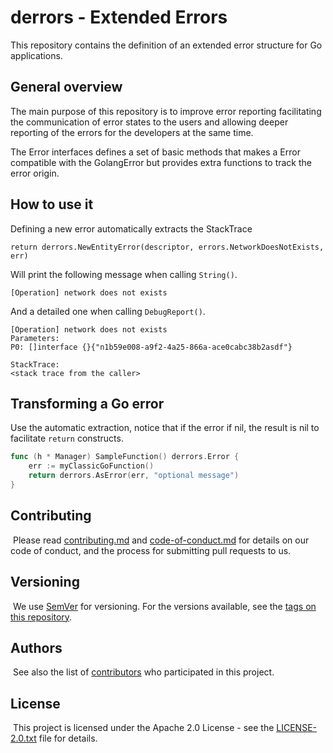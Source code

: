 # derrors - Extended Errors

This repository contains the definition of an extended error structure for Go applications.

## General overview

The main purpose of this repository is to improve error reporting facilitating the communication of error states to the
users and allowing deeper reporting of the errors for the developers at the same time.

The Error interfaces defines a set of basic methods that makes a Error compatible with the GolangError but
provides extra functions to track the error origin.


## How to use it

Defining a new error automatically extracts the StackTrace

```
return derrors.NewEntityError(descriptor, errors.NetworkDoesNotExists, err)
```

Will print the following message when calling `String()`.

```
[Operation] network does not exists
```

And a detailed one when calling `DebugReport()`.

```
[Operation] network does not exists
Parameters:
P0: []interface {}{"n1b59e008-a9f2-4a25-866a-ace0cabc38b2asdf"}

StackTrace:
<stack trace from the caller>
```

## Transforming a Go error

Use the automatic extraction, notice that if the error if nil, the result is nil to facilitate `return` constructs.

```go
func (h * Manager) SampleFunction() derrors.Error {
    err := myClassicGoFunction()
    return derrors.AsError(err, "optional message")
}
```

## Contributing
​
Please read [contributing.md](contributing.md) and [code-of-conduct.md](code-of-conduct.md) for details on our code of conduct, and the process for submitting pull requests to us.
​
## Versioning
​
We use [SemVer](http://semver.org/) for versioning. For the versions available, see the [tags on this repository](https://github.com/nalej/derrors/tags). 
​
## Authors
​
See also the list of [contributors](https://github.com/nalej/derrors/contributors) who participated in this project.
​
## License
​
This project is licensed under the Apache 2.0 License - see the [LICENSE-2.0.txt](LICENSE-2.0.txt) file for details.
